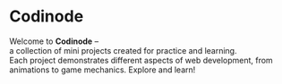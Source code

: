 # Codinode

Welcome to **Codinode** – 
<br>a collection of mini projects created for practice and learning.
<br>Each project demonstrates different aspects of web development, from animations to game mechanics. Explore and learn!
